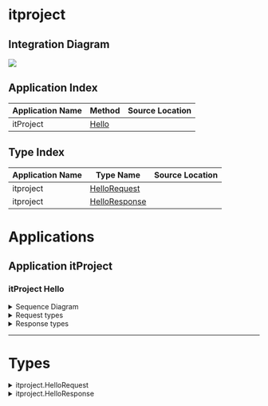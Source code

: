 


# itproject
## Integration Diagram
![](https://plantuml.com/plantuml/svg/~1UDgCZZ5Bn40GHllv5P_LLLU88fQNIrQnkO14h9VDS5cpknDc9wY8_rtan3gldFSOljrcQBV39lxIvcNe7zt9FJU3wz3sdSD-Zwx7gH_WkgVXwZ_T_7NpLZfKysfhJcJH4YFQelB6mMYA8wCQAujzBamr-CJ8_WFNTpVtjvWudYUZEiUoUFKPGV8YXOlXYu2Z3_DPPIrZAqaK3qdKfzSf6lzQqP7rOex9Xvc0HbNUBwTMOwvIw9iENCOrfvy0003__mXXNI40)




## Application Index

| Application Name | Method | Source Location |
|----|----|----|
| itProject | [Hello](#itProject-Hello) | []()|  

## Type Index

| Application Name | Type Name | Source Location |
|----|----|----|
| itproject | [HelloRequest](#itproject.HelloRequest) | []()|
| itproject | [HelloResponse](#itproject.HelloResponse) | []()|



# Applications




## Application itProject






### <a name=itProject-Hello></a>itProject Hello

<details>
<summary>Sequence Diagram</summary>
![](https://plantuml.com/plantuml/svg/~1UDgCZp5Fmp0GXNV_YaUNB1WY91QKkAs81Gmqg8IfGsNIKsLmxCY-8iIlHmsXOc386-zzxzrTDbaYop198xfyQUexlTBhPQChtDQLXfIeQgpg1hfwQCvEwEJMoRUAHM8J-T0vqGRFCJZCB3_5y4Ojps0Ijhb8xzRt9feEdVbyf9JCdfxj5-7gEXTisH5E6HGIz-HS46NvpnHbAJPIRNFSZ9XfsNuOfkEYJI7bO1LjS27YrHr8MUv_IYw6m9fI7toYud9W58eHtaSYh-RdcFzQIkpeR_s2_ExuwNS0003__-EiSsi0)
</details>
<details>
<summary>Request types</summary>




![](https://plantuml.com/plantuml/svg/~1UDgCa36hmZ0OHVVyYlkwz3sU5MSffQK9wj90YREKDcWa9ZNvEed_NGHnpfaFbykf8ms1bfjbUJ8ipv74HssEIkv49_f62OvMSe6Y09Vef8BW1_NpLPDNax-oqGun8ZDkNYZ3477Qe2pnorS-Z1Sp_S7G7FnLZxJUQsjzh--BZeIgmeFze_MEj2Di4IaOTsPFLcitlPEz0W00__y_NaDX)


</details>
<details>
<summary>Response types</summary>





![](https://plantuml.com/plantuml/svg/~1UDgCqC6AmZ0Gnl5xdkBRNhhBRXVFKafB4zHB0oMUfRH1Ap4fcV4alhi88dZB__nZ6BwQU8XylJYH9oVo74czQBCtUgCwrJT6IRHQAXG5f4Qd3PJScQytJRwQ_AiOtK24R6kT2xsb9NYo6GR2OOMonBVy2t4ypTCFPbvYEDkH_pymgWetyOisUBQUiGPndFrHt4Lj_VJSxX400F__rgX6sW00)


</details>

---





# Types





<a name=itproject.HelloRequest></a><details>
<summary>itproject.HelloRequest</summary>
### itproject.HelloRequest


![](https://plantuml.com/plantuml/svg/~1UDgCq47BWa0Gnl7xV8hdzU8R9NGE4SLTgeiBifr3T2bXMyaPJz5tZo2Yu_xFFuRXALcwMPQRfpGwIbD4zQ7LoPgzRdHRMQrG6wMHPL06ZR7GwcZ_lZJwQlIlrFkE6Sd1UJ-rxhuubWGTuxn5dkDVRQQvlux32hy2HO47hL5FGLmGxC0oZ-52JofT6DvxlG800F__TGP23000)
[Full Diagram](https://plantuml.com/plantuml/svg/~1UDgCqB4AmZ0KXU4zJt7iKaKhpb9AInFKfO4IPobjq4fCDBcTn7SNGSGn__nnkPmoKETfkXcMHiVI555zQNLKSYSQqLPASDII2sGPk4GZ5GG_gDcFHb-D_fNrfWi1oLuRurhzc7IW15t0QOCynvoldEylux30I7VlhhgdzRz5KU39bgYT9Mq9MmJoepsp5okr7JxBlGC00F__G4963W00)

#### Fields

| Field name | Type | Description |
|----|----|----|
| Content | string | |

</details>
<a name=itproject.HelloResponse></a><details>
<summary>itproject.HelloResponse</summary>
### itproject.HelloResponse


![](https://plantuml.com/plantuml/svg/~1UDgCqB4AmZ0Gnl7zdkApInKjE4ifBKrGbmPAdAMqGGinaLoSn7SNGGIt_ESVn_7L78SG7pTBUNAKvqZgIvkJLdlPoRxHKg1LGg8e81GwfI75KIz-DFbgygyqse4PsS5Owtl3T-_OP1WOvotA4aknyM6ypjCAVmHLXIUjqNeNZOlOWMEOtOLUL1itVHPx1m00__y3VKBO)
[Full Diagram](https://plantuml.com/plantuml/svg/~1UDgCqC6AmZ0Gnl5xdkBRNhhBRXVFKafB4zHB0oMUfRH1Ap4fcV4alhi88dZB__nZ6BwQU8XylJYH9oVo74czQBCtUgCwrJT6IRHQAXG5f4Qd3PJScQytJRwQ_AiOtK24R6kT2xsb9NYo6GR2OOMonBVy2t4ypTCFPbvYEDkH_pymgWetyOisUBQUiGPndFrHt4Lj_VJSxX400F__rgX6sW00)

#### Fields

| Field name | Type | Description |
|----|----|----|
| Content | string | |

</details>

<div class="footer">
